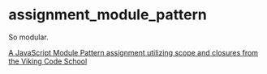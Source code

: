 # assignment_module_pattern
So modular.

[A JavaScript Module Pattern assignment utilizing scope and closures from the Viking Code School](http://www.vikingcodeschool.com)
